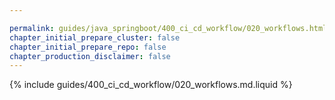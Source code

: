 ```yaml
---

permalink: guides/java_springboot/400_ci_cd_workflow/020_workflows.html
chapter_initial_prepare_cluster: false
chapter_initial_prepare_repo: false
chapter_production_disclaimer: false
---
```


{% include guides/400_ci_cd_workflow/020_workflows.md.liquid %}